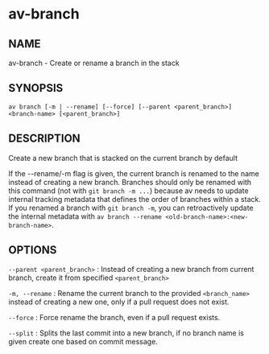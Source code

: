 # av-branch

## NAME

av-branch - Create or rename a branch in the stack

## SYNOPSIS

`av branch [-m | --rename] [--force] [--parent <parent_branch>] <branch-name> [<parent_branch>]`

## DESCRIPTION

Create a new branch that is stacked on the current branch by default

If the --rename/-m flag is given, the current branch is renamed to the name
instead of creating a new branch. Branches should only be renamed with this
command (not with `git branch -m ...`) because av needs to update internal
tracking metadata that defines the order of branches within a stack. If you
renamed a branch with `git branch -m`, you can retroactively update the internal
metadata with `av branch --rename <old-branch-name>:<new-branch-name>`.

## OPTIONS

`--parent <parent_branch>`
: Instead of creating a new branch from current branch, create it from
  specified `<parent_branch>`

`-m, --rename`
: Rename the current branch to the provided `<branch_name>` instead of
  creating a new one, only if a pull request does not exist.

`--force`
: Force rename the branch, even if a pull request exists.

`--split`
: Splits the last commit into a new branch, if no branch name is given
  create one based on commit message.
